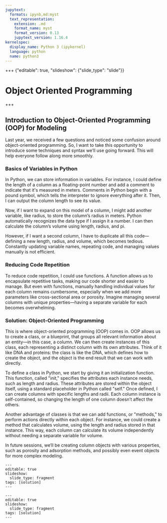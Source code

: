```yaml
---
jupytext:
  formats: ipynb,md:myst
  text_representation:
    extension: .md
    format_name: myst
    format_version: 0.13
    jupytext_version: 1.16.4
kernelspec:
  display_name: Python 3 (ipykernel)
  language: python
  name: python3
---
```


+++ {"editable": true, "slideshow": {"slide_type": "slide"}}

# Object Oriented Programming

+++

## Introduction to Object-Oriented Programming (OOP) for Modeling

Last year, we received a few questions and noticed some confusion around object-oriented programming. So, I want to take this opportunity to introduce some techniques and syntax we’ll use going forward. This will help everyone follow along more smoothly.

### Basics of Variables in Python

In Python, we can store information in variables. For instance, I could define the length of a column as a floating-point number and add a comment to indicate that it's measured in meters. Comments in Python begin with a pound symbol, which tells the interpreter to ignore everything after it. Then, I can output the column length to see its value.

Now, if I want to expand on this model of a column, I might add another variable, like radius, to store the column’s radius in meters. Python automatically recognizes the data type if I assign it a number. I can then calculate the column’s volume using length, radius, and pi.

However, if I want a second column, I have to duplicate all this code—defining a new length, radius, and volume, which becomes tedious. Constantly updating variable names, repeating code, and managing values manually is not efficient.

### Reducing Code Repetition

To reduce code repetition, I could use functions. A function allows us to encapsulate repetitive tasks, making our code shorter and easier to manage. But even with functions, manually handling individual values for each column remains cumbersome, especially when we add more parameters like cross-sectional area or porosity. Imagine managing several columns with unique properties—having a separate variable for each becomes overwhelming.

### Solution: Object-Oriented Programming

This is where object-oriented programming (OOP) comes in. OOP allows us to create a class, or a blueprint, that groups all relevant information about an entity—in this case, a column. We can then create instances of this class, each representing a distinct column with its own attributes. Think of it like DNA and proteins: the class is like the DNA, which defines how to create the object, and the object is the end result that we can work with directly.

To define a class in Python, we start by giving it an initialization function. This function, called "init," specifies the attributes each instance needs, such as length and radius. These attributes are stored within the object itself, using a standard placeholder in Python called "self." Once defined, I can create columns with specific lengths and radii. Each column instance is self-contained, so changing the length of one column doesn’t affect the others.

Another advantage of classes is that we can add functions, or "methods," to perform actions directly within each object. For instance, we could create a method that calculates volume, using the length and radius stored in that instance. This way, each column can calculate its volume independently without needing a separate variable for volume.

In future sessions, we’ll be creating column objects with various properties, such as porosity and adsorption methods, and possibly even event objects for more complex modeling.

```{code-cell} ipython3
---
editable: true
slideshow:
  slide_type: fragment
tags: [solution]
---

```

```{code-cell} ipython3
---
editable: true
slideshow:
  slide_type: fragment
tags: [solution]
---

```

```{code-cell} ipython3

```
